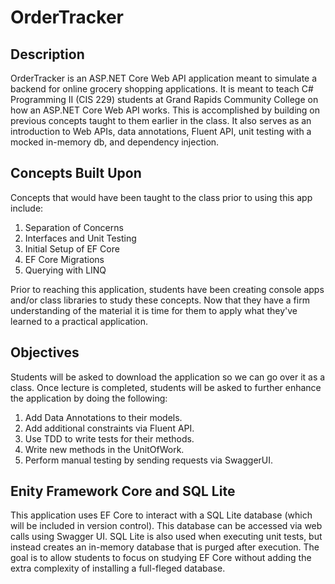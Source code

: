 # OrderTracker

## Description
OrderTracker is an ASP.NET Core Web API application meant to simulate a backend for online grocery shopping applications.  It is meant to teach C# Programming II (CIS 229) students at Grand Rapids Community College on how an ASP.NET Core Web API works.  This is accomplished by building on previous concepts taught to them earlier in the class.  It also serves as an introduction to Web APIs, data annotations, Fluent API, unit testing with a mocked in-memory db, and dependency injection.

## Concepts Built Upon
Concepts that would have been taught to the class prior to using this app include:

1. Separation of Concerns
1. Interfaces and Unit Testing
1. Initial Setup of EF Core
1. EF Core Migrations
1. Querying with LINQ

Prior to reaching this application, students have been creating console apps and/or class libraries to study these concepts.  Now that they have a firm understanding of the material it is time for them to apply what they've learned to a practical application.

## Objectives
Students will be asked to download the application so we can go over it as a class.  Once lecture is completed, students will be asked to further enhance the application by doing the following:
1. Add Data Annotations to their models.
1. Add additional constraints via Fluent API.
1. Use TDD to write tests for their methods.
1. Write new methods in the UnitOfWork.
1. Perform manual testing by sending requests via SwaggerUI.

## Enity Framework Core and SQL Lite
This application uses EF Core to interact with a SQL Lite database (which will be included in version control).  This database can be accessed via web calls using Swagger UI.  SQL Lite is also used when executing unit tests, but instead creates an in-memory database that is purged after execution.  The goal is to allow students to focus on studying EF Core without adding the extra complexity of installing a full-fleged database.  

